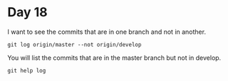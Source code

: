 # Day 18

I want to see the commits that are in one branch and not in another.

    git log origin/master --not origin/develop

You will list the commits that are in the master branch but not in develop.

    git help log
